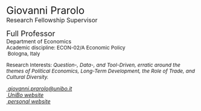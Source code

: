<span style="font-size: 20pt; color: var(--global-theme-color);"> Giovanni Prarolo </span> <br> <span style="font-size: 12pt; color: var(--global-theme-color);"> Research Fellowship Supervisor </span>

<span style="font-size: 15pt;"> Full Professor </span> <br> Department of Economics <br> <span style="font-size: 10pt;"> Academic discipline: ECON-02/A Economic Policy </span> <br> <span style="font-size: 10pt;"> <i class="fa-solid fa-location-dot"></i> &nbsp;Bologna, Italy</span>

<p style="font-size: 10pt;"> Research Interests: <i> Question-, Data-, and Tool-Driven, erratic around the themes of Political Economics, Long-Term Development, the Role of Trade, and Cultural Diversity. </i></p>

<i>[<i class="fa-solid fa-envelope"></i> &nbsp;giovanni.prarolo@unibo.it](mailto:giovanni.prarolo@unibo.it)</i> <br>
<i>[<i class="fa-solid fa-landmark"></i> &nbsp;UniBo website](https://www.unibo.it/sitoweb/giovanni.prarolo/en)</i> <br>
<i>[<i class="fa-solid fa-globe"></i> &nbsp;personal website](https://sites.google.com/site/giovanniprarolo/)</i>
